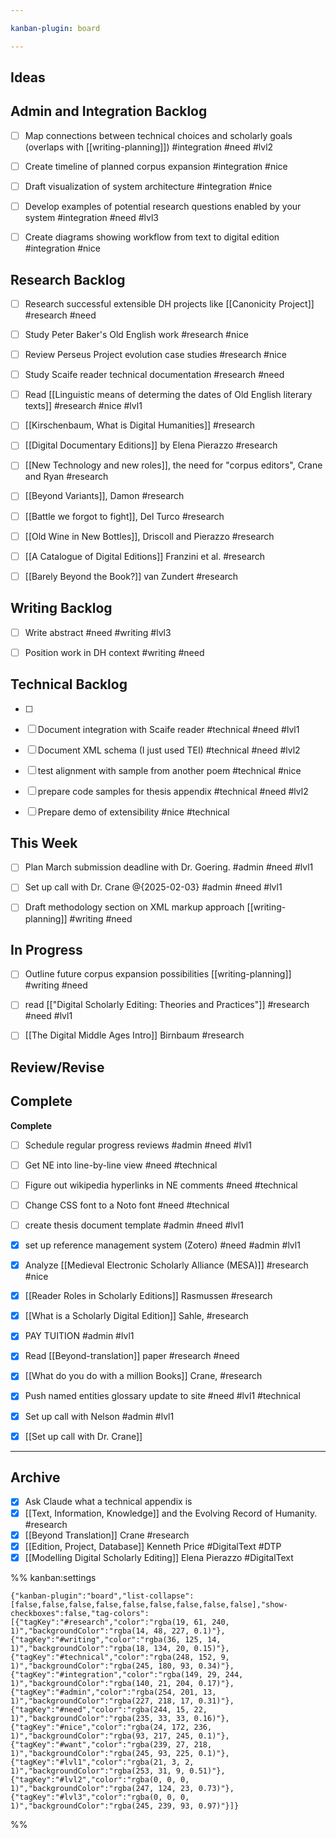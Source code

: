 ```yaml
---

kanban-plugin: board

---
```


## Ideas



## Admin and Integration Backlog

- [ ] Map connections between technical choices and scholarly goals (overlaps with [[writing-planning]]) #integration #need #lvl2
- [ ] Create timeline of planned corpus expansion #integration #nice
- [ ] Draft visualization of system architecture #integration #nice
- [ ] Develop examples of potential research questions enabled by your system #integration #need #lvl3
- [ ] Create diagrams showing workflow from text to digital edition #integration #nice


## Research Backlog

- [ ] Research successful extensible DH projects like [[Canonicity Project]] #research #need
- [ ] Study Peter Baker's Old English work #research #nice
- [ ] Review Perseus Project evolution case studies #research #nice
- [ ] Study Scaife reader technical documentation #research #need
- [ ] Read [[Linguistic means of determing the dates of Old English literary texts]] #research #nice #lvl1
- [ ] [[Kirschenbaum, What is Digital Humanities]] #research
- [ ] [[Digital Documentary Editions]] by Elena Pierazzo #research
- [ ] [[New Technology and new roles]], the need for "corpus editors", Crane and Ryan #research
- [ ] [[Beyond Variants]], Damon #research
- [ ] [[Battle we forgot to fight]], Del Turco #research
- [ ] [[Old Wine in New Bottles]], Driscoll and Pierazzo #research
- [ ] [[A Catalogue of Digital Editions]] Franzini et al. #research
- [ ] [[Barely Beyond the Book?]] van Zundert #research


## Writing Backlog

- [ ] Write abstract #need #writing #lvl3
- [ ] Position work in DH context #writing #need


## Technical Backlog

- [ ] 
- [ ] Document integration with Scaife reader #technical #need #lvl1
- [ ] Document XML schema (I just used TEI) #technical #need #lvl2
- [ ] test alignment with sample from another poem #technical #nice
- [ ] prepare code samples for thesis appendix #technical #need #lvl2
- [ ] Prepare demo of extensibility #nice #technical


## This Week

- [ ] Plan March submission deadline with Dr. Goering. #admin #need #lvl1
- [ ] Set up call with Dr. Crane @{2025-02-03} #admin #need #lvl1
- [ ] Draft methodology section on XML markup approach [[writing-planning]] #writing #need


## In Progress

- [ ] Outline future corpus expansion possibilities [[writing-planning]] #writing #need
- [ ] read [["Digital Scholarly Editing: Theories and Practices"]] #research #need #lvl1
- [ ] [[The Digital Middle Ages Intro]] Birnbaum #research


## Review/Revise



## Complete

**Complete**
- [ ] Schedule regular progress reviews #admin #need #lvl1
- [ ] Get NE into line-by-line view #need #technical
- [ ] Figure out wikipedia hyperlinks in NE comments #need #technical
- [ ] Change CSS font to a Noto font #need #technical
- [ ] create thesis document template #admin #need #lvl1
- [x] set up reference management system (Zotero) #need #admin #lvl1
- [x] Analyze [[Medieval Electronic Scholarly Alliance (MESA)]] #research #nice
- [x] [[Reader Roles in Scholarly Editions]] Rasmussen #research
- [x] [[What is a Scholarly Digital Edition]] Sahle, #research
- [x] PAY TUITION #admin #lvl1
- [x] Read [[Beyond-translation]] paper #research #need
- [x] [[What do you do with a million Books]] Crane, #research
- [x] Push named entities glossary update to site #need #lvl1 #technical
- [x] Set up call with Nelson #admin #lvl1
- [x] [[Set up call with Dr. Crane]]


***

## Archive

- [x] Ask Claude what a technical appendix is
- [x] [[Text, Information, Knowledge]] and the Evolving Record of Humanity. #research
- [x] [[Beyond Translation]] Crane #research
- [x] [[Edition, Project, Database]] Kenneth Price #DigitalText #DTP
- [x] [[Modelling Digital Scholarly Editing]] Elena Pierazzo #DigitalText

%% kanban:settings
```
{"kanban-plugin":"board","list-collapse":[false,false,false,false,false,false,false,false,false],"show-checkboxes":false,"tag-colors":[{"tagKey":"#research","color":"rgba(19, 61, 240, 1)","backgroundColor":"rgba(14, 48, 227, 0.1)"},{"tagKey":"#writing","color":"rgba(36, 125, 14, 1)","backgroundColor":"rgba(18, 134, 20, 0.15)"},{"tagKey":"#technical","color":"rgba(248, 152, 9, 1)","backgroundColor":"rgba(245, 180, 93, 0.34)"},{"tagKey":"#integration","color":"rgba(149, 29, 244, 1)","backgroundColor":"rgba(140, 21, 204, 0.17)"},{"tagKey":"#admin","color":"rgba(254, 201, 13, 1)","backgroundColor":"rgba(227, 218, 17, 0.31)"},{"tagKey":"#need","color":"rgba(244, 15, 22, 1)","backgroundColor":"rgba(235, 33, 33, 0.16)"},{"tagKey":"#nice","color":"rgba(24, 172, 236, 1)","backgroundColor":"rgba(93, 217, 245, 0.1)"},{"tagKey":"#want","color":"rgba(239, 27, 218, 1)","backgroundColor":"rgba(245, 93, 225, 0.1)"},{"tagKey":"#lvl1","color":"rgba(21, 3, 2, 1)","backgroundColor":"rgba(253, 31, 9, 0.51)"},{"tagKey":"#lvl2","color":"rgba(0, 0, 0, 1)","backgroundColor":"rgba(247, 124, 23, 0.73)"},{"tagKey":"#lvl3","color":"rgba(0, 0, 0, 1)","backgroundColor":"rgba(245, 239, 93, 0.97)"}]}
```
%%